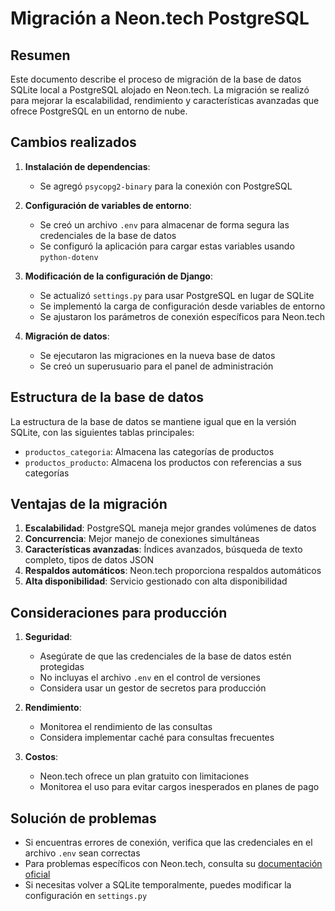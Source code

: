 # Migración a Neon.tech PostgreSQL

## Resumen

Este documento describe el proceso de migración de la base de datos SQLite local a PostgreSQL alojado en Neon.tech. La migración se realizó para mejorar la escalabilidad, rendimiento y características avanzadas que ofrece PostgreSQL en un entorno de nube.

## Cambios realizados

1. **Instalación de dependencias**:
   - Se agregó `psycopg2-binary` para la conexión con PostgreSQL

2. **Configuración de variables de entorno**:
   - Se creó un archivo `.env` para almacenar de forma segura las credenciales de la base de datos
   - Se configuró la aplicación para cargar estas variables usando `python-dotenv`

3. **Modificación de la configuración de Django**:
   - Se actualizó `settings.py` para usar PostgreSQL en lugar de SQLite
   - Se implementó la carga de configuración desde variables de entorno
   - Se ajustaron los parámetros de conexión específicos para Neon.tech

4. **Migración de datos**:
   - Se ejecutaron las migraciones en la nueva base de datos
   - Se creó un superusuario para el panel de administración

## Estructura de la base de datos

La estructura de la base de datos se mantiene igual que en la versión SQLite, con las siguientes tablas principales:

- `productos_categoria`: Almacena las categorías de productos
- `productos_producto`: Almacena los productos con referencias a sus categorías

## Ventajas de la migración

1. **Escalabilidad**: PostgreSQL maneja mejor grandes volúmenes de datos
2. **Concurrencia**: Mejor manejo de conexiones simultáneas
3. **Características avanzadas**: Índices avanzados, búsqueda de texto completo, tipos de datos JSON
4. **Respaldos automáticos**: Neon.tech proporciona respaldos automáticos
5. **Alta disponibilidad**: Servicio gestionado con alta disponibilidad

## Consideraciones para producción

1. **Seguridad**:
   - Asegúrate de que las credenciales de la base de datos estén protegidas
   - No incluyas el archivo `.env` en el control de versiones
   - Considera usar un gestor de secretos para producción

2. **Rendimiento**:
   - Monitorea el rendimiento de las consultas
   - Considera implementar caché para consultas frecuentes

3. **Costos**:
   - Neon.tech ofrece un plan gratuito con limitaciones
   - Monitorea el uso para evitar cargos inesperados en planes de pago

## Solución de problemas

- Si encuentras errores de conexión, verifica que las credenciales en el archivo `.env` sean correctas
- Para problemas específicos con Neon.tech, consulta su [documentación oficial](https://neon.tech/docs/)
- Si necesitas volver a SQLite temporalmente, puedes modificar la configuración en `settings.py`